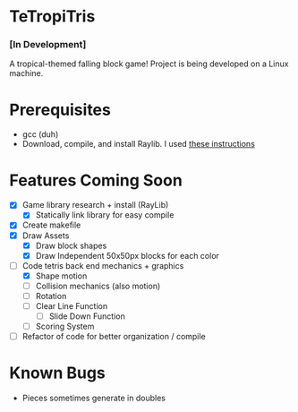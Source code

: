 # TeTropiTris

### [In Development]

A tropical-themed falling block game!
Project is being developed on a Linux machine.

# Prerequisites
- gcc (duh)
- Download, compile, and install Raylib. I used [these instructions](https://github.com/raysan5/raylib/wiki/Working-on-GNU-Linux)

# Features Coming Soon
- [X] Game library research + install (RayLib)
    - [X] Statically link library for easy compile
- [X] Create makefile
- [X] Draw Assets
    - [X] Draw block shapes
    - [X] Draw Independent 50x50px blocks for each color
- [ ] Code tetris back end mechanics + graphics
    - [X] Shape motion
    - [ ] Collision mechanics (also motion)
    - [ ] Rotation
    - [ ] Clear Line Function
        - [ ] Slide Down Function
    - [ ] Scoring System
- [ ] Refactor of code for better organization / compile

# Known Bugs
- Pieces sometimes generate in doubles
